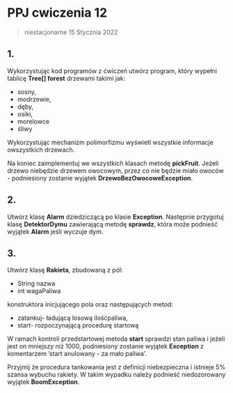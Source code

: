 # PPJ cwiczenia 12
> niestacjonarne 15 Stycznia 2022

## 1. 
Wykorzystując kod programów z ćwiczeń utwórz program, który wypełni tablicę **Tree[] forest** drzewami takimi jak:

- sosny,
- modrzewie,
- dęby,
- osiki,
- morelowce
- śliwy

Wykorzystując mechanizm polimorfizmu wyświetl wszystkie informacje owszystkich drzewach. 

Na koniec zaimplementuj we wszystkich klasach metodę **pickFruit**. Jeżeli drzewo niebędzie drzewem owocowym, przez co nie będzie miało owoców - podniesiony zostanie wyjątek **DrzewoBezOwocoweException**.

## 2.
Utwórz klasę **Alarm** dziedziczącą po klasie **Exception**. Następnie przygotuj klasę **DetektorDymu** zawierającą metodę **sprawdz**, która może podnieść wyjątek **Alarm** jeśli wyczuje dym.

## 3.
Utwórz klasę **Rakieta**, zbudowaną z pól:

- String nazwa
- int wagaPaliwa

konstruktora inicjującego pola oraz następujących metod:

- zatankuj- ładującą losową ilośćpaliwa,
- start- rozpoczynającą procedurę startową

W ramach kontroli przedstartowej metoda **start** sprawdzi stan paliwa i jeżeli jest on mniejszy niż 1000, podniesiony zostanie wyjątek **Exception** z komentarzem ’start anulowany - za mało paliwa’.

Przyjmij że procedura tankowania jest z definicji niebezpieczna i istnieje 5% szansa wybuchu rakiety. W takim wypadku należy podnieść niedozorowany wyjątek **BoomException**.